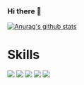### Hi there 👋

[![Anurag's github stats](https://github-readme-stats.vercel.app/api?username=chenchenlin789)](https://github.com/ellachoy/github-readme-stats)

# Skills

<img src="https://img.shields.io/badge/HTML5-E34F26?style=flat-square&logo=HTML5&logoColor=white" />
<img src="https://img.shields.io/badge/Scss-green?style=flat&logo=Sass&logoColor=CC6699%22/%3E--%3E" />
<img src="https://img.shields.io/badge/CSS3-black?style=flat&logo=CSS3&logoColor=1572B6%22/%3E" />
<img src="https://img.shields.io/badge/Javascript-black?style=flat&logo=CSS3&logoColor=F7DF1E%22/%3E" />
<img src="https://img.shields.io/badge/React-white?style=flat&logo=CSS3&logoColor=61DAFB%22/%3E" />

          
<!--
**Chenchenlin789/chenchenlin789** is a ✨ _special_ ✨ repository because its `README.md` (this file) appears on your GitHub profile.

Here are some ideas to get you started:

- 🔭 I’m currently working on ...
- 🌱 I’m currently learning ...
- 👯 I’m looking to collaborate on ...
- 🤔 I’m looking for help with ...
- 💬 Ask me about ...
- 📫 How to reach me: ...
- 😄 Pronouns: ...
- ⚡ Fun fact: ...
-->
